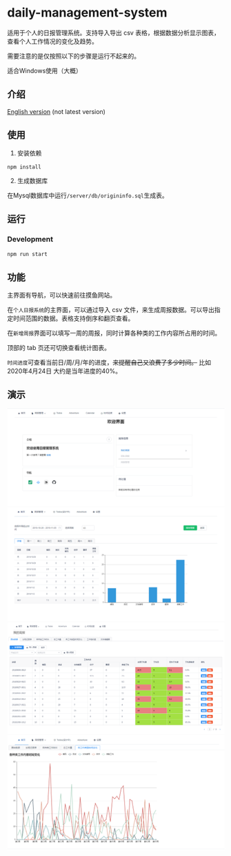 # daily-management-system


适用于个人的日报管理系统。支持导入导出 csv 表格，根据数据分析显示图表，查看个人工作情况的变化及趋势。

需要注意的是仅按照以下的步骤是运行不起来的。

适合Windows使用（大概）


## 介绍

[English version](./readme_EN.md) (not latest version)


## 使用

1. 安装依赖

```
npm install
```

2. 生成数据库

在Mysql数据库中运行`/server/db/origininfo.sql`生成表。

## 运行
### Development

```
npm run start
```

## 功能

主界面有导航，可以快速前往摸鱼网站。


在`个人日报系统`的主界面，可以通过导入 csv 文件，来生成周报数据。可以导出指定时间范围的数据。表格支持倒序和翻页查看。

在`新增周报`界面可以填写一周的周报，同时计算各种类的工作内容所占用的时间。

顶部的 tab 页还可切换查看统计图表。

`时间进度`可查看当前日/周/月/年的进度，~~来提醒自己又浪费了多少时间。~~ 比如 2020年4月24日 大约是当年进度的40%。

## 演示

![](https://github.com/KiritoXF/daily_management_system/blob/master/pictures/home_page.PNG)
![](https://github.com/KiritoXF/daily_management_system/blob/master/pictures/week_daily.PNG)
![](https://github.com/KiritoXF/daily_management_system/blob/master/pictures/daily_page.PNG)
![](https://github.com/KiritoXF/daily_management_system/blob/master/pictures/work_category_page.PNG)
